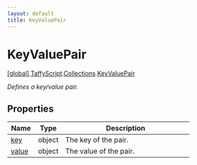 ```yaml
---
layout: default
title: KeyValuePair
---
```


# KeyValuePair

[\[global\]]({{site.baseurl}}/docs/).[TaffyScript]({{site.baseurl}}/docs/TaffyScript/).[Collections]({{site.baseurl}}/docs/TaffyScript/Collections/).[KeyValuePair]({{site.baseurl}}/docs/TaffyScript/Collections/KeyValuePair/)

_Defines a key/value pair._

## Properties

<table>
  <col width="15%">
  <col width="15%">
  <thead>
    <tr>
      <th>Name</th>
      <th>Type</th>
      <th>Description</th>
    </tr>
  </thead>
  <tbody>
    <tr>
      <td><a href="{{site.baseurl}}/docs/TaffyScript/Collections/KeyValuePair/key/">key</a></td>
      <td>object</td>
      <td>The key of the pair.</td>
    </tr>
    <tr>
      <td><a href="{{site.baseurl}}/docs/TaffyScript/Collections/KeyValuePair/value/">value</a></td>
      <td>object</td>
      <td>The value of the pair.</td>
    </tr>
  </tbody>
</table>
